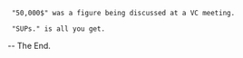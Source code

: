      "50,000$" was a figure being discussed at a VC meeting.

     "SUPs." is all you get.

-- The End.